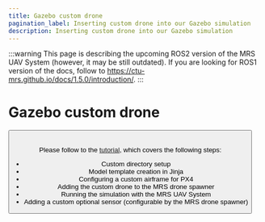 ```yaml
---
title: Gazebo custom drone
pagination_label: Inserting custom drone into our Gazebo simulation
description: Inserting custom drone into our Gazebo simulation
---
```


:::warning
This page is describing the upcoming ROS2 version of the MRS UAV System (however, it may be still outdated). If you are looking for ROS1 version of the docs, follow to https://ctu-mrs.github.io/docs/1.5.0/introduction/.
:::

# Gazebo custom drone

<Button label="🔗 ctu-mrs/mrs_gazebo_custom_drone_example repository" link="https://github.com/ctu-mrs/mrs_gazebo_custom_drone_example" block /><br />

Please follow to the [tutorial](../60-simulations/01-gazebo/02-custom_drone.md), which covers the following steps:

- Custom directory setup
- Model template creation in Jinja
- Configuring a custom airframe for PX4
- Adding the custom drone to the MRS drone spawner
- Running the simulation with the MRS UAV System
- Adding a custom optional sensor (configurable by the MRS drone spawner)

